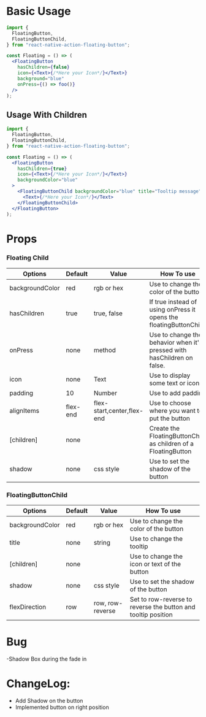 # Basic Usage

```jsx
import {
  FloatingButton,
  FloatingButtonChild,
} from "react-native-action-floating-button";

const Floating = () => (
  <FloatingButton
    hasChildren={false}
    icon={<Text>{/*Here your Icon*/}</Text>}
    background="blue"
    onPress={() => foo()}
  />
);
```

## Usage With Children

```jsx
import {
  FloatingButton,
  FloatingButtonChild,
} from "react-native-action-floating-button";

const Floating = () => (
  <FloatingButton
    hasChildren={true}
    icon={<Text>{/*Here your Icon*/}</Text>}
    backgroundColor="blue"
  >
    <FloatingButtonChild backgroundColor="blue" title="Tooltip message">
      <Text>{/*Here your Icon*/}</Text>
    </FloatingButtonChild>
  </FloatingButton>
);
```

# Props

### Floating Child

| Options         | Default  | Value                      | How To use                                                              |
| --------------- | -------- | -------------------------- | ----------------------------------------------------------------------- |
| backgroundColor | red      | rgb or hex                 | Use to change the color of the button                                   |
| hasChildren     | true     | true, false                | If true instead of using onPress it opens the floatingButtonChild       |
| onPress         | none     | method                     | Use to change the behavior when it's pressed with hasChildren on false. |
| icon            | none     | Text                       | Use to display some text or icon                                        |
| padding         | 10       | Number                     | Use to add padding                                                      |
| alignItems      | flex-end | flex-start,center,flex-end | Use to choose where you want to put the button                          |
| \[children\]    | none     |                            | Create the FloatingButtonChild as children of a FloatingButton          |
| shadow          | none     | css style                  | Use to set the shadow of the button                                     |

### FloatingButtonChild

| Options         | Default | Value            | How To use                                                    |
| --------------- | ------- | ---------------- | ------------------------------------------------------------- |
| backgroundColor | red     | rgb or hex       | Use to change the color of the button                         |
| title           | none    | string           | Use to change the tooltip                                     |
| \[children\]    | none    |                  | Use to change the icon or text of the button                  |
| shadow          | none    | css style        | Use to set the shadow of the button                           |
| flexDirection   | row     | row, row-reverse | Set to row-reverse to reverse the button and tooltip position |

# Bug

-Shadow Box during the fade in

# ChangeLog:

- Add Shadow on the button
- Implemented button on right position
